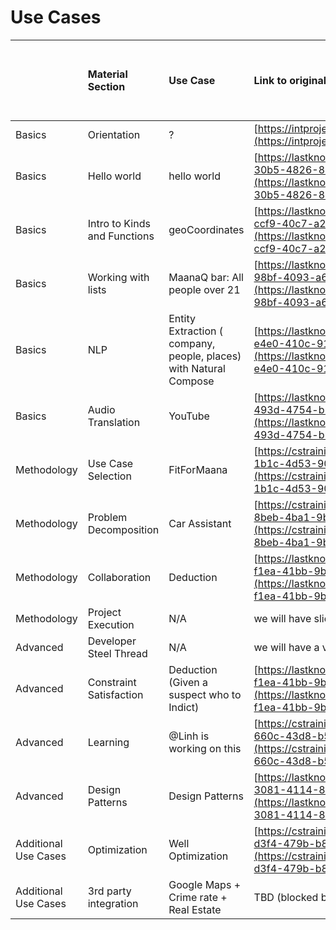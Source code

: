 # Use Cases

|  | Material Section | Use Case | Link to original workspace | Does it need to be recreated on cstraining |
| :--- | :--- | :--- | :--- | :--- |
| Basics | Orientation | ? | [https://intprojectsdev01.knowledge.maana.io/login](https://intprojectsdev01.knowledge.maana.io/login) | no |
| Basics | Hello world | hello world | [https://lastknowngood.knowledge.maana.io/workspace/4b67f284-30b5-4826-8937-3573b405788d](https://lastknowngood.knowledge.maana.io/workspace/4b67f284-30b5-4826-8937-3573b405788d) | yes |
| Basics | Intro to Kinds and Functions | geoCoordinates | [https://lastknowngood.knowledge.maana.io/workspace/cab6866a-ccf9-40c7-a23c-5f24995ca0cc](https://lastknowngood.knowledge.maana.io/workspace/cab6866a-ccf9-40c7-a23c-5f24995ca0cc) | yes |
| Basics | Working with lists | MaanaQ bar: All people over 21 | [https://lastknowngood.knowledge.maana.io/workspace/5df7b12c-98bf-4093-a6a7-49417669241b](https://lastknowngood.knowledge.maana.io/workspace/5df7b12c-98bf-4093-a6a7-49417669241b) | yes |
| Basics | NLP | Entity Extraction \( company, people, places\) with Natural Compose | [https://lastknowngood.knowledge.maana.io/workspace/45458995-e4e0-410c-915f-dacb1f155357](https://lastknowngood.knowledge.maana.io/workspace/45458995-e4e0-410c-915f-dacb1f155357) | no |
| Basics | Audio Translation | YouTube | [https://lastknowngood.knowledge.maana.io/workspace/7e63d287-493d-4754-b518-9548b0b0b127](https://lastknowngood.knowledge.maana.io/workspace/7e63d287-493d-4754-b518-9548b0b0b127) | no |
| Methodology | Use Case Selection | FitForMaana | [https://cstraining01.knowledge.maana.io/workspace/590b64de-1b1c-4d53-90ee-58a088115fa7](https://cstraining01.knowledge.maana.io/workspace/590b64de-1b1c-4d53-90ee-58a088115fa7) | no |
| Methodology | Problem Decomposition | Car Assistant | [https://cstraining01.knowledge.maana.io/workspace/1065fc6b-8beb-4ba1-9b24-0c03b7825cfd](https://cstraining01.knowledge.maana.io/workspace/1065fc6b-8beb-4ba1-9b24-0c03b7825cfd) | no |
| Methodology | Collaboration | Deduction | [https://lastknowngood.knowledge.maana.io/workspace/68a6ac48-f1ea-41bb-9ba5-6fbccb795ff2](https://lastknowngood.knowledge.maana.io/workspace/68a6ac48-f1ea-41bb-9ba5-6fbccb795ff2) |  |
| Methodology | Project Execution | N/A | we will have slides for this |  |
| Advanced | Developer Steel Thread | N/A | we will have a video for this |  |
| Advanced | Constraint Satisfaction | Deduction \(Given a suspect who to Indict\) | [https://lastknowngood.knowledge.maana.io/workspace/68a6ac48-f1ea-41bb-9ba5-6fbccb795ff2](https://lastknowngood.knowledge.maana.io/workspace/68a6ac48-f1ea-41bb-9ba5-6fbccb795ff2) | yes |
| Advanced | Learning | @Linh is working on this | [https://cstraining01.knowledge.maana.io/workspace/512a43c7-660c-43d8-b525-42ab0c1a5a61](https://cstraining01.knowledge.maana.io/workspace/512a43c7-660c-43d8-b525-42ab0c1a5a61) |  |
| Advanced | Design Patterns | Design Patterns | [https://lastknowngood.knowledge.maana.io/workspace/846810b0-3081-4114-8e35-80604ea63635](https://lastknowngood.knowledge.maana.io/workspace/846810b0-3081-4114-8e35-80604ea63635) | yes |
| Additional Use Cases | Optimization | Well Optimization | [https://cstraining01.knowledge.maana.io/workspace/48beeeb0-d3f4-479b-b8cf-fcc02f548254](https://cstraining01.knowledge.maana.io/workspace/48beeeb0-d3f4-479b-b8cf-fcc02f548254) |  |
| Additional Use Cases | 3rd party integration | Google Maps + Crime rate + Real Estate  | TBD \(blocked by 3.2.1 upgrade\) |  |



